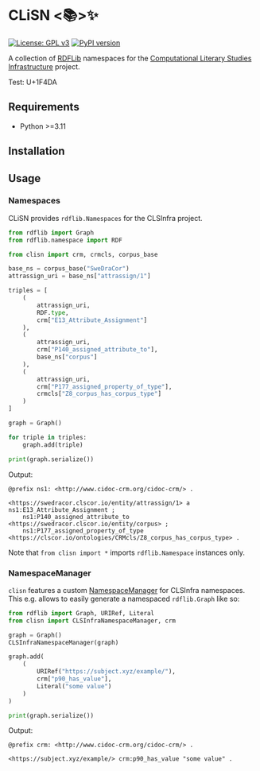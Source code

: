 # CLiSN <:books:>:sparkles:
[![License: GPL v3](https://img.shields.io/badge/License-GPLv3-blue.svg)](https://www.gnu.org/licenses/gpl-3.0)
[![PyPI version](https://badge.fury.io/py/clisn.svg)](https://badge.fury.io/py/clisn)

A collection of [RDFLib](https://rdflib.readthedocs.io/en/stable/) namespaces for the [Computational Literary Studies Infrastructure](https://clsinfra.io/) project.

Test: U+1F4DA

## Requirements
* Python >=3.11

## Installation

## Usage

### Namespaces
CLiSN provides `rdflib.Namespaces` for the CLSInfra project.

```python
from rdflib import Graph
from rdflib.namespace import RDF

from clisn import crm, crmcls, corpus_base

base_ns = corpus_base("SweDraCor")
attrassign_uri = base_ns["attrassign/1"]

triples = [
    (
        attrassign_uri,
        RDF.type,
        crm["E13_Attribute_Assignment"]
    ),
    (
        attrassign_uri,
        crm["P140_assigned_attribute_to"],
        base_ns["corpus"]
    ),
    (
        attrassign_uri,
        crm["P177_assigned_property_of_type"],
        crmcls["Z8_corpus_has_corpus_type"]
    )
]

graph = Graph()

for triple in triples:
    graph.add(triple)

print(graph.serialize())
```

Output:
```ttl
@prefix ns1: <http://www.cidoc-crm.org/cidoc-crm/> .

<https://swedracor.clscor.io/entity/attrassign/1> a ns1:E13_Attribute_Assignment ;
    ns1:P140_assigned_attribute_to <https://swedracor.clscor.io/entity/corpus> ;
    ns1:P177_assigned_property_of_type <https://clscor.io/ontologies/CRMcls/Z8_corpus_has_corpus_type> .
```

Note that `from clisn import *` imports `rdflib.Namespace` instances only.


### NamespaceManager

`clisn` features a custom [NamespaceManager](https://rdflib.readthedocs.io/en/stable/apidocs/rdflib.namespace.html#rdflib.namespace.NamespaceManager) for CLSInfra namespaces.
This e.g. allows to easily generate a namespaced `rdflib.Graph` like so:

```python
from rdflib import Graph, URIRef, Literal
from clisn import CLSInfraNamespaceManager, crm

graph = Graph()
CLSInfraNamespaceManager(graph)

graph.add(
    (
        URIRef("https://subject.xyz/example/"),
        crm["p90_has_value"],
        Literal("some value")
    )
)

print(graph.serialize())
```

Output: 
```ttl
@prefix crm: <http://www.cidoc-crm.org/cidoc-crm/> .

<https://subject.xyz/example/> crm:p90_has_value "some value" .
```
